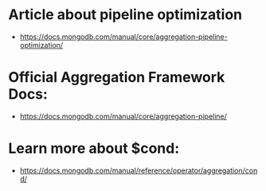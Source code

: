 # Article about pipeline optimization

-   https://docs.mongodb.com/manual/core/aggregation-pipeline-optimization/

# Official Aggregation Framework Docs:

-   https://docs.mongodb.com/manual/core/aggregation-pipeline/

# Learn more about $cond:

-   https://docs.mongodb.com/manual/reference/operator/aggregation/cond/

